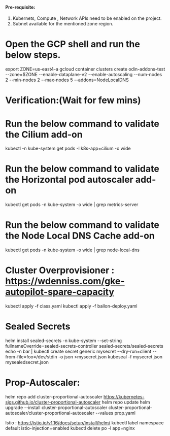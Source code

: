 #### Pre-requisite:
1. Kubernets, Compute , Network APIs need to be enabled on the project.
2. Subnet available for the mentioned zone region.

# Open the GCP shell and run the below steps.

export ZONE=us-east4-a
gcloud container clusters create odin-addons-test --zone=$ZONE --enable-dataplane-v2 --enable-autoscaling --num-nodes 2 --min-nodes 2 --max-nodes 5 --addons=NodeLocalDNS

# Verification:(Wait for few mins)
# Run the below command to validate the Cilium add-on
kubectl -n kube-system get pods -l k8s-app=cilium -o wide

# Run the below command to validate the Horizontal pod autoscaler add-on
kubectl get pods -n kube-system -o wide | grep metrics-server

# Run the below command to validate the Node Local DNS Cache add-on
kubectl get pods -n kube-system -o wide | grep node-local-dns


# Cluster Overprovisioner : https://wdenniss.com/gke-autopilot-spare-capacity

kubectl apply -f class.yaml
kubectl apply -f ballon-deploy.yaml

# Sealed Secrets
helm install sealed-secrets -n kube-system --set-string fullnameOverride=sealed-secrets-controller sealed-secrets/sealed-secrets
echo -n bar | kubectl create secret generic mysecret --dry-run=client --from-file=foo=/dev/stdin -o json >mysecret.json
kubeseal -f mysecret.json mysealedsecret.json


# Prop-Autoscaler: 
helm repo add cluster-proportional-autoscaler https://kubernetes-sigs.github.io/cluster-proportional-autoscaler
helm repo update
helm upgrade --install cluster-proportional-autoscaler cluster-proportional-autoscaler/cluster-proportional-autoscaler --values prop.yaml

Istio : https://istio.io/v1.16/docs/setup/install/helm/
kubectl label namespace default istio-injection=enabled
kubectl delete po -l app=nginx

